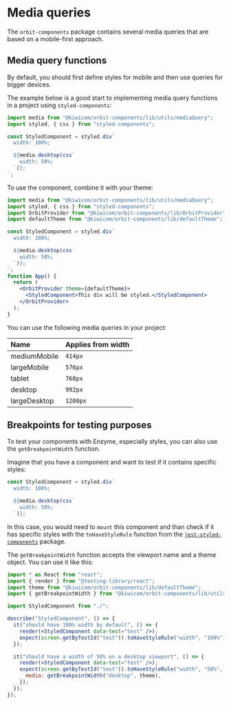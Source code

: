 # Media queries

The `orbit-components` package contains several media queries that are based on a mobile-first approach.

## Media query functions

By default, you should first define styles for mobile and then use queries for bigger devices.

The example below is a good start to implementing media query functions in a project using `styled-components`:

```jsx
import media from "@kiwicom/orbit-components/lib/utils/mediaQuery";
import styled, { css } from "styled-components";

const StyledComponent = styled.div`
  width: 100%;

  ${media.desktop(css`
    width: 50%;
  `)};
`;
```

To use the component, combine it with your theme:

```jsx
import media from "@kiwicom/orbit-components/lib/utils/mediaQuery";
import styled, { css } from "styled-components";
import OrbitProvider from "@kiwicom/orbit-components/lib/OrbitProvider";
import defaultTheme from "@kiwicom/orbit-components/lib/defaultTheme";

const StyledComponent = styled.div`
  width: 100%;

  ${media.desktop(css`
    width: 50%;
  `)};
`;
function App() {
  return (
    <OrbitProvider theme={defaultTheme}>
      <StyledComponent>This div will be styled.</StyledComponent>
    </OrbitProvider>
  );
}
```

You can use the following media queries in your project:

| Name         | Applies from width |
| :----------- | :----------------- |
| mediumMobile | `414px`            |
| largeMobile  | `576px`            |
| tablet       | `768px`            |
| desktop      | `992px`            |
| largeDesktop | `1200px`           |

## Breakpoints for testing purposes

To test your components with Enzyme, especially styles, you can also use the `getBreakpointWidth` function.

Imagine that you have a component and want to test if it contains specific styles:

```jsx
const StyledComponent = styled.div`
  width: 100%;

  ${media.desktop(css`
    width: 50%;
  `)};
```

In this case, you would need to `mount` this component and than check if it has specific styles with the `toHaveStyleRule` function from the [`jest-styled-components`](https://www.npmjs.com/package/jest-styled-components) package.

The `getBreakpointWidth` function accepts the viewport name and a theme object. You can use it like this:

```jsx
import * as React from "react";
import { render } from "@testing-library/react";
import theme from "@kiwicom/orbit-components/lib/defaultTheme";
import { getBreakpointWidth } from "@kiwicom/orbit-components/lib/utils/mediaQuery";

import StyledComponent from "./";

describe("StyledComponent", () => {
  it("should have 100% width by default", () => {
    render(<StyledComponent data-test="test" />);
    expect(screen.getByTestId("test")).toHaveStyleRule("width", "100%");
  });

  it("should have a width of 50% on a desktop viewport", () => {
    render(<StyledComponent data-test="test" />);
    expect(screen.getByTestId("test")).toHaveStyleRule("width", "50%", {
      media: getBreakpointWidth("desktop", theme),
    });
  });
});
```
